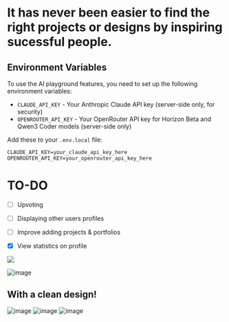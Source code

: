 # It has never been easier to find the right projects or designs by inspiring sucessful people.

## Environment Variables

To use the AI playground features, you need to set up the following environment variables:

- `CLAUDE_API_KEY` - Your Anthropic Claude API key (server-side only, for security)
- `OPENROUTER_API_KEY` - Your OpenRouter API key for Horizon Beta and Qwen3 Coder models (server-side only)

Add these to your `.env.local` file:

```
CLAUDE_API_KEY=your_claude_api_key_here
OPENROUTER_API_KEY=your_openrouter_api_key_here
```

# TO-DO
- [ ] Upvoting
- [ ] Displaying other users profiles
- [ ] Improve adding projects & portfolios

- [x] View statistics on profile


<a href="https://buymeacoffee.com/swajp" alt="buyacoffe">
  <img src="https://github.com/user-attachments/assets/37b0e28f-c82f-42a9-bd1e-d937488758ab"/>
</a>

![image](https://github.com/user-attachments/assets/c443def5-41fc-4b12-b1e2-5c1f3f9fdeea)

## With a clean design!

![image](https://github.com/user-attachments/assets/abb49332-8986-4743-8135-ecec0817e17d)
![image](https://github.com/user-attachments/assets/34aaf7a7-ac8e-4b37-9976-d6d981117bad)
![image](https://github.com/user-attachments/assets/cf6230ec-42e4-43fa-8d2d-46d0d3eb776f)

